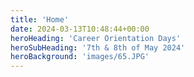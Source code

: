 ```yaml
---
title: 'Home'
date: 2024-03-13T10:48:44+00:00
heroHeading: 'Career Orientation Days'
heroSubHeading: '7th & 8th of May 2024'
heroBackground: 'images/65.JPG'
---
```


